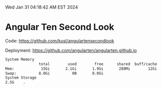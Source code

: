 Wed Jan 31 04:18:42 AM EST 2024

# Angular Ten Second Look

Code: https://github.com/kusl/angulartensecondlook

Deployment: https://github.com/angularten/angularten.github.io

```bash
System Memory
               total        used        free      shared  buff/cache   available
Mem:            15Gi       2.1Gi       1.9Gi       280Mi        12Gi        13Gi
Swap:          8.0Gi          0B       8.0Gi
System Storage
2.5G	.
```
```bash
